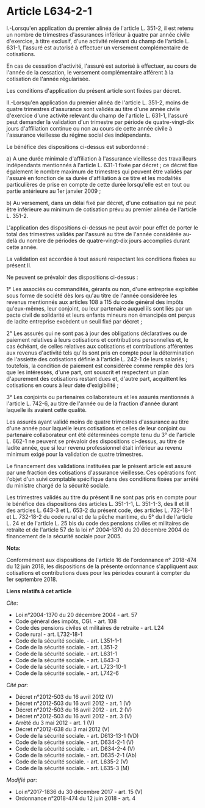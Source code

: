 # Article L634-2-1

I.-Lorsqu'en application du premier alinéa de l'article L. 351-2, il est retenu un nombre de trimestres d'assurances
inférieur à quatre par année civile d'exercice, à titre exclusif, d'une activité relevant du champ de l'article L. 631-1,
l'assuré est autorisé à effectuer un versement complémentaire de cotisations.

En cas de cessation d'activité, l'assuré est autorisé à effectuer, au cours de l'année de la cessation, le versement
complémentaire afférent à la cotisation de l'année régularisée.

Les conditions d'application du présent article sont fixées par décret.

II.-Lorsqu'en application du premier alinéa de l'article L. 351-2, moins de quatre trimestres d'assurance sont validés au
titre d'une année civile d'exercice d'une activité relevant du champ de l'article L. 631-1, l'assuré peut demander la
validation d'un trimestre par période de quatre-vingt-dix jours d'affiliation continue ou non au cours de cette année civile
à l'assurance vieillesse du régime social des indépendants.

Le bénéfice des dispositions ci-dessus est subordonné :

a) A une durée minimale d'affiliation à l'assurance vieillesse des travailleurs indépendants mentionnés à l'article L. 631-1
fixée par décret ; ce décret fixe également le nombre maximum de trimestres qui peuvent être validés par l'assuré en fonction
de sa durée d'affiliation à ce titre et les modalités particulières de prise en compte de cette durée lorsqu'elle est en tout
ou partie antérieure au 1er janvier 2009 ;

b) Au versement, dans un délai fixé par décret, d'une cotisation qui ne peut être inférieure au minimum de cotisation prévu
au premier alinéa de l'article L. 351-2.

L'application des dispositions ci-dessus ne peut avoir pour effet de porter le total des trimestres validés par l'assuré au
titre de l'année considérée au-delà du nombre de périodes de quatre-vingt-dix jours accomplies durant cette année.

La validation est accordée à tout assuré respectant les conditions fixées au présent II.

Ne peuvent se prévaloir des dispositions ci-dessus :

1° Les associés ou commandités, gérants ou non, d'une entreprise exploitée sous forme de société dès lors qu'au titre de
l'année considérée les revenus mentionnés aux articles 108 à 115 du code général des impôts qu'eux-mêmes, leur conjoint, ou
leur partenaire auquel ils sont liés par un pacte civil de solidarité et leurs enfants mineurs non émancipés ont perçus de
ladite entreprise excèdent un seuil fixé par décret ;

2° Les assurés qui ne sont pas à jour des obligations déclaratives ou de paiement relatives à leurs cotisations et
contributions personnelles et, le cas échéant, de celles relatives aux cotisations et contributions afférentes aux revenus
d'activité tels qu'ils sont pris en compte pour la détermination de l'assiette des cotisations définie à l'article L. 242-1
de leurs salariés ; toutefois, la condition de paiement est considérée comme remplie dès lors que les intéressés, d'une part,
ont souscrit et respectent un plan d'apurement des cotisations restant dues et, d'autre part, acquittent les cotisations en
cours à leur date d'exigibilité ;

3° Les conjoints ou partenaires collaborateurs et les assurés mentionnés à l'article L. 742-6, au titre de l'année ou de la
fraction d'année durant laquelle ils avaient cette qualité.

Les assurés ayant validé moins de quatre trimestres d'assurance au titre d'une année pour laquelle leurs cotisations et
celles de leur conjoint ou partenaire collaborateur ont été déterminées compte tenu du 3° de l'article L. 662-1 ne peuvent se
prévaloir des dispositions ci-dessus, au titre de ladite année, que si leur revenu professionnel était inférieur au revenu
minimum exigé pour la validation de quatre trimestres.

Le financement des validations instituées par le présent article est assuré par une fraction des cotisations d'assurance
vieillesse. Ces opérations font l'objet d'un suivi comptable spécifique dans des conditions fixées par arrêté du ministre
chargé de la sécurité sociale.

Les trimestres validés au titre du présent II ne sont pas pris en compte pour le bénéfice des dispositions des articles L.
351-1-1, L. 351-1-3, des II et III des articles L. 643-3 et L. 653-2 du présent code, des articles L. 732-18-1 et L. 732-18-2
du code rural et de la pêche maritime, du 5° du I de l'article L. 24 et de l'article L. 25 bis du code des pensions civiles
et militaires de retraite et de l'article 57 de la loi n° 2004-1370 du 20 décembre 2004 de financement de la sécurité sociale
pour 2005.

**Nota:**

Conformément aux dispositions de l'article 16 de l'ordonnance n° 2018-474 du 12 juin 2018, les dispositions de la présente
ordonnance s'appliquent aux cotisations et contributions dues pour les périodes courant à compter du 1er septembre 2018.

**Liens relatifs à cet article**

_Cite_:

  - Loi n°2004-1370 du 20 décembre 2004 - art. 57
  - Code général des impôts, CGI. - art. 108
  - Code des pensions civiles et militaires de retraite - art. L24
  - Code rural - art. L732-18-1
  - Code de la sécurité sociale. - art. L351-1-1
  - Code de la sécurité sociale. - art. L351-2
  - Code de la sécurité sociale. - art. L631-1
  - Code de la sécurité sociale. - art. L643-3
  - Code de la sécurité sociale. - art. L723-10-1
  - Code de la sécurité sociale. - art. L742-6

_Cité par_:

  - Décret n°2012-503 du 16 avril 2012 (V)
  - Décret n°2012-503 du 16 avril 2012 - art. 1 (V)
  - Décret n°2012-503 du 16 avril 2012 - art. 2 (V)
  - Décret n°2012-503 du 16 avril 2012 - art. 3 (V)
  - Arrêté du 3 mai 2012 - art. 1 (V)
  - Décret n°2012-638 du 3 mai 2012 (V)
  - Code de la sécurité sociale. - art. D613-13-1 (VD)
  - Code de la sécurité sociale. - art. D634-2-1 (V)
  - Code de la sécurité sociale. - art. D634-2-4 (V)
  - Code de la sécurité sociale. - art. D635-2-1 (Ab)
  - Code de la sécurité sociale. - art. L635-2 (V)
  - Code de la sécurité sociale. - art. L635-3 (M)

_Modifié par_:

  - Loi n°2017-1836 du 30 décembre 2017 - art. 15 (V)
  - Ordonnance n°2018-474 du 12 juin 2018 - art. 4
